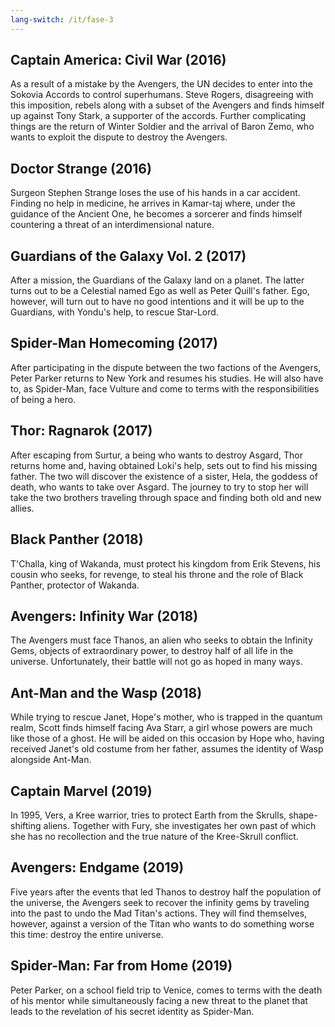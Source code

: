 ```yaml
---
lang-switch: /it/fase-3
---
```

## Captain America: Civil War (2016)
As a result of a mistake by the Avengers, the UN decides to enter into the Sokovia Accords to control superhumans. Steve Rogers, disagreeing with this imposition, rebels along with a subset of the Avengers and finds himself up against Tony Stark, a supporter of the accords. Further complicating things are the return of Winter Soldier and the arrival of Baron Zemo, who wants to exploit the dispute to destroy the Avengers.
## Doctor Strange (2016)
Surgeon Stephen Strange loses the use of his hands in a car accident. Finding no help in medicine, he arrives in Kamar-taj where, under the guidance of the Ancient One, he becomes a sorcerer and finds himself countering a threat of an interdimensional nature.
## Guardians of the Galaxy Vol. 2 (2017)
After a mission, the Guardians of the Galaxy land on a planet. The latter turns out to be a Celestial named Ego as well as Peter Quill's father. Ego, however, will turn out to have no good intentions and it will be up to the Guardians, with Yondu's help, to rescue Star-Lord.
## Spider-Man Homecoming (2017)
After participating in the dispute between the two factions of the Avengers, Peter Parker returns to New York and resumes his studies. He will also have to, as Spider-Man, face Vulture and come to terms with the responsibilities of being a hero.
## Thor: Ragnarok (2017)
After escaping from Surtur, a being who wants to destroy Asgard, Thor returns home and, having obtained Loki's help, sets out to find his missing father. The two will discover the existence of a sister, Hela, the goddess of death, who wants to take over Asgard. The journey to try to stop her will take the two brothers traveling through space and finding both old and new allies.
## Black Panther (2018)
T'Challa, king of Wakanda, must protect his kingdom from Erik Stevens, his cousin who seeks, for revenge, to steal his throne and the role of Black Panther, protector of Wakanda.
## Avengers: Infinity War (2018)
The Avengers must face Thanos, an alien who seeks to obtain the Infinity Gems, objects of extraordinary power, to destroy half of all life in the universe. Unfortunately, their battle will not go as hoped in many ways.
## Ant-Man and the Wasp (2018)
While trying to rescue Janet, Hope's mother, who is trapped in the quantum realm, Scott finds himself facing Ava Starr, a girl whose powers are much like those of a ghost. He will be aided on this occasion by Hope who, having received Janet's old costume from her father, assumes the identity of Wasp alongside Ant-Man.
## Captain Marvel (2019)
In 1995, Vers, a Kree warrior, tries to protect Earth from the Skrulls, shape-shifting aliens. Together with Fury, she investigates her own past of which she has no recollection and the true nature of the Kree-Skrull conflict.
## Avengers: Endgame (2019)
Five years after the events that led Thanos to destroy half the population of the universe, the Avengers seek to recover the infinity gems by traveling into the past to undo the Mad Titan's actions. They will find themselves, however, against a version of the Titan who wants to do something worse this time: destroy the entire universe. 
## Spider-Man: Far from Home (2019)
Peter Parker, on a school field trip to Venice, comes to terms with the death of his mentor while simultaneously facing a new threat to the planet that leads to the revelation of his secret identity as Spider-Man.